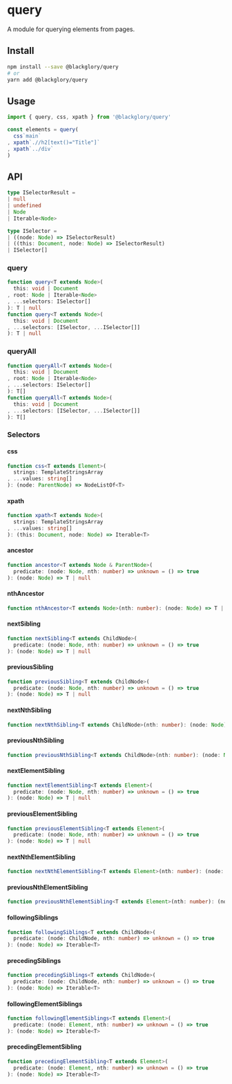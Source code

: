 # query

A module for querying elements from pages.

## Install

```sh
npm install --save @blackglory/query
# or
yarn add @blackglory/query
```

## Usage

```ts
import { query, css, xpath } from '@blackglory/query'

const elements = query(
  css`main`
, xpath`.//h2[text()="Title"]`
, xpath`../div`
)
```

## API

```ts
type ISelectorResult =
| null
| undefined
| Node
| Iterable<Node>

type ISelector =
| ((node: Node) => ISelectorResult)
| ((this: Document, node: Node) => ISelectorResult)
| ISelector[]
```

### query

```ts
function query<T extends Node>(
  this: void | Document
, root: Node | Iterable<Node>
, ...selectors: ISelector[]
): T | null
function query<T extends Node>(
  this: void | Document
, ...selectors: [ISelector, ...ISelector[]]
): T | null
```

### queryAll

```ts
function queryAll<T extends Node>(
  this: void | Document
, root: Node | Iterable<Node>
, ...selectors: ISelector[]
): T[]
function queryAll<T extends Node>(
  this: void | Document
, ...selectors: [ISelector, ...ISelector[]]
): T[]
```

### Selectors

#### css

```ts
function css<T extends Element>(
  strings: TemplateStringsArray
, ...values: string[]
): (node: ParentNode) => NodeListOf<T>
```

#### xpath

```ts
function xpath<T extends Node>(
  strings: TemplateStringsArray
, ...values: string[]
): (this: Document, node: Node) => Iterable<T>
```

#### ancestor

```ts
function ancestor<T extends Node & ParentNode>(
  predicate: (node: Node, nth: number) => unknown = () => true
): (node: Node) => T | null
```

#### nthAncestor

```ts
function nthAncestor<T extends Node>(nth: number): (node: Node) => T | null
```

#### nextSibling

```ts
function nextSibling<T extends ChildNode>(
  predicate: (node: Node, nth: number) => unknown = () => true
): (node: Node) => T | null
```

#### previousSibling

```ts
function previousSibling<T extends ChildNode>(
  predicate: (node: Node, nth: number) => unknown = () => true
): (node: Node) => T | null
```

#### nextNthSibling

```ts
function nextNthSibling<T extends ChildNode>(nth: number): (node: Node) => T | null
```

#### previousNthSibling

```ts
function previousNthSibling<T extends ChildNode>(nth: number): (node: Node) => T | null
```

#### nextElementSibling

```ts
function nextElementSibling<T extends Element>(
  predicate: (node: Node, nth: number) => unknown = () => true
): (node: Node) => T | null
```

#### previousElementSibling

```ts
function previousElementSibling<T extends Element>(
  predicate: (node: Node, nth: number) => unknown = () => true
): (node: Node) => T | null
```

#### nextNthElementSibling

```ts
function nextNthElementSibling<T extends Element>(nth: number): (node: Node) => T | null
```

#### previousNthElementSibling

```ts
function previousNthElementSibling<T extends Element>(nth: number): (node: Node) => T | null
```

#### followingSiblings

```ts
function followingSiblings<T extends ChildNode>(
  predicate: (node: ChildNode, nth: number) => unknown = () => true
): (node: Node) => Iterable<T>
```

#### precedingSiblings

```ts
function precedingSiblings<T extends ChildNode>(
  predicate: (node: ChildNode, nth: number) => unknown = () => true
): (node: Node) => Iterable<T>
```

#### followingElementSiblings

```ts
function followingElementSiblings<T extends Element>(
  predicate: (node: Element, nth: number) => unknown = () => true
): (node: Node) => Iterable<T>
```

#### precedingElementSibling

```ts
function precedingElementSibling<T extends Element>(
  predicate: (node: Element, nth: number) => unknown = () => true
): (node: Node) => Iterable<T>
```
